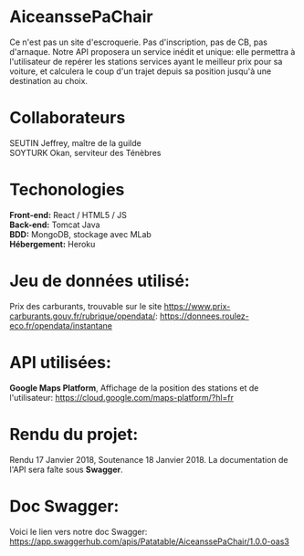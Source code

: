 # AiceanssePaChair
Ce n'est pas un site d'escroquerie. Pas d'inscription, pas de CB, pas d'arnaque. Notre API proposera un service inédit et unique: elle permettra à l'utilisateur de repérer les stations services ayant le meilleur prix pour sa voiture, et calculera le coup d'un trajet depuis sa position jusqu'à une destination au choix.  

# Collaborateurs

SEUTIN Jeffrey, maître de la guilde  
SOYTURK Okan, serviteur des Ténèbres  

# Techonologies

**Front-end:** React / HTML5 / JS  
**Back-end:** Tomcat Java  
**BDD:** MongoDB, stockage avec MLab  
**Hébergement:** Heroku

# Jeu de données utilisé:

Prix des carburants, trouvable sur le site https://www.prix-carburants.gouv.fr/rubrique/opendata/: https://donnees.roulez-eco.fr/opendata/instantane  

# API utilisées:

**Google Maps Platform**, Affichage de la position des stations et de l'utilisateur: https://cloud.google.com/maps-platform/?hl=fr  

# Rendu du projet:

Rendu 17 Janvier 2018, Soutenance 18 Janvier 2018. La documentation de l'API sera faîte sous **Swagger**.  

# Doc Swagger:

Voici le lien vers notre doc Swagger: https://app.swaggerhub.com/apis/Patatable/AiceanssePaChair/1.0.0-oas3
